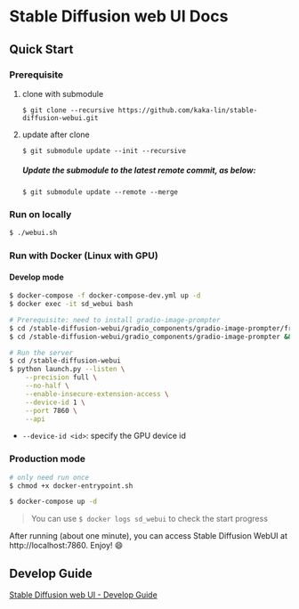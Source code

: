 # Stable Diffusion web UI Docs

## Quick Start

### Prerequisite

1. clone with submodule

    ```
    $ git clone --recursive https://github.com/kaka-lin/stable-diffusion-webui.git
    ```

2. update after clone

    ```
    $ git submodule update --init --recursive
    ```

    ##### Update the submodule to the latest remote commit, as below:

    ```
    $ git submodule update --remote --merge
    ```

### Run on locally

```sh
$ ./webui.sh   
```

### Run with Docker (Linux with GPU)

#### Develop mode

```sh
$ docker-compose -f docker-compose-dev.yml up -d
$ docker exec -it sd_webui bash

# Prerequisite: need to install gradio-image-prompter
$ cd /stable-diffusion-webui/gradio_components/gradio-image-prompter/frontend && npm install
$ cd /stable-diffusion-webui/gradio_components/gradio-image-prompter && npm install && gradio cc install

# Run the server
$ cd /stable-diffusion-webui
$ python launch.py --listen \
    --precision full \
    --no-half \
    --enable-insecure-extension-access \
    --device-id 1 \
    --port 7860 \
    --api
```
- `--device-id <id>`: specify the GPU device id

### Production mode

```sh
# only need run once
$ chmod +x docker-entrypoint.sh 

$ docker-compose up -d
```

> You can use ```$ docker logs sd_webui``` to check the start progress

After running (about one minute), you can access Stable Diffusion WebUI at http://localhost:7860. Enjoy! 😄

## Develop Guide

[Stable Diffusion web UI - Develop Guide](./develop.md)
